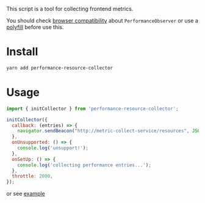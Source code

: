 
This script is a tool for collecting frontend metrics.

You should check [browser compatibility](https://developer.mozilla.org/en-US/docs/Web/API/PerformanceObserver#Browser_compatibility) about `PerformanceObserver` or use a [polyfill](https://github.com/fastly/performance-observer-polyfill) before use this.

# Install
```sh
yarn add performance-resource-collector
```

# Usage
```js
import { initCollector } from 'performance-resource-collector';

initCollector({
  callback: (entries) => {
    navigator.sendBeacon("http://metric-collect-service/resources", JSON.stringify(entries))
  },
  onUnsupported: () => {
    console.log('unsupport!');
  },
  onSetUp: () => {
    console.log('collecting performance entries...');
  },
  throttle: 2000,
});
```

or see [example](https://github.com/Frezc/metrics-collector/blob/master/example/index.ts)
